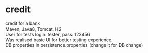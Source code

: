# credit
credit for a bank<br>
Maven, Java8, Tomcat, H2<br>
User for tests login: tester, pass: 123456<br>
Was realised basic UI for better testing experience.<br>
DB properties in persistence.properties (change it for DB change)

